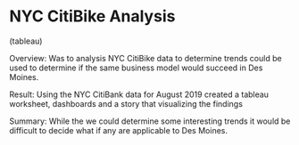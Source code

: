 # NYC CitiBike Analysis
(tableau)

Overview: Was to analysis NYC CitiBike data to determine trends could be used to determine if the same business model would succeed in Des Moines.

Result: Using the NYC CitiBank data for August 2019 created a tableau worksheet, dashboards and a story that visualizing the findings

Summary: While the we could determine some interesting trends it would be difficult to decide what if any are applicable to Des Moines.

